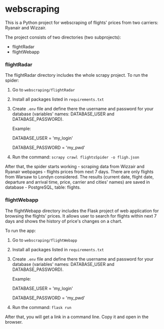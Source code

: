 # webscraping

This is a Python project for webscraping of flights' prices from two carriers: Ryanair and Wizzair.

The project consists of two directories (two subprojects):
- flightRadar
- flightWebapp

### flightRadar
The flightRadar directory includes the whole scrapy project. 
To run the spider: 
1. Go to ```webscraping/flightRadar``` 
2. Install all packages listed in ```requirements.txt``` 
3. Create ```.env``` file and define there the username and password for your database (variables' names: DATABASE_USER and DATABASE_PASSWORD).

    Example:
    
      DATABASE_USER = 'my_login'
      
      DATABASE_PASSWORD = 'my_pwd'

4. Run the command: ```scrapy crawl flightsSpider -o fligh.json```

After that, the spider starts working - scraping data from Wizzair and Ryanair webpages - flights prices from next 7 days. There are only flights from Warsaw to Londyn considered. The results (current date, flight date, departure and arrival time, price, carrier and cities' names) are saved in database - PostgreSQL, table: flights.


### flightWebapp
The flightWebapp directory includes the Flask project of web application for browsing the flights' prices. It allows user to search for flights within next 7 days and shows the history of price's changes on a chart.

To run the app:
1. Go to ```webscraping/flightWebapp```
2. Install all packages listed in ```requirements.txt``` 
3. Create ```.env``` file and define there the username and password for your database (variables' names: DATABASE_USER and DATABASE_PASSWORD).

    Example:
    
      DATABASE_USER = 'my_login'
      
      DATABASE_PASSWORD = 'my_pwd'

4. Run the command: ```flask run```

After that, you will get a link in a command line. Copy it and open in the browser.
